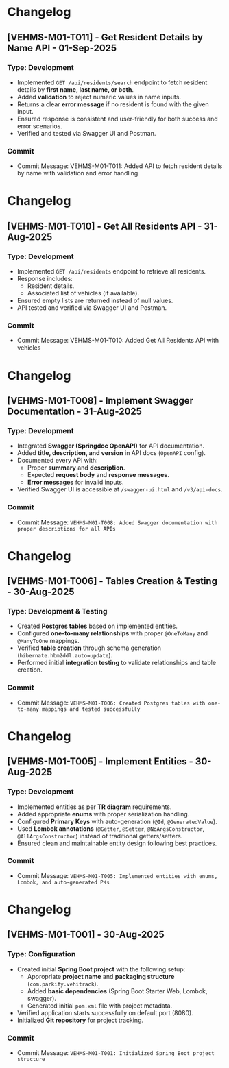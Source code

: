 # Changelog

## [VEHMS-M01-T011] - Get Resident Details by Name API - 01-Sep-2025
### Type: Development
- Implemented `GET /api/residents/search` endpoint to fetch resident details by **first name, last name, or both**.
- Added **validation** to reject numeric values in name inputs.
- Returns a clear **error message** if no resident is found with the given input.
- Ensured response is consistent and user-friendly for both success and error scenarios.
- Verified and tested via Swagger UI and Postman.

### Commit
- Commit Message: VEHMS-M01-T011: Added API to fetch resident details by name with validation and error handling



# Changelog

## [VEHMS-M01-T010] - Get All Residents API - 31-Aug-2025
### Type: Development
- Implemented `GET /api/residents` endpoint to retrieve all residents.
- Response includes:
  - Resident details.
  - Associated list of vehicles (if available).
- Ensured empty lists are returned instead of null values.
- API tested and verified via Swagger UI and Postman.

### Commit
- Commit Message: VEHMS-M01-T010: Added Get All Residents API with vehicles



# Changelog

## [VEHMS-M01-T008] - Implement Swagger Documentation - 31-Aug-2025
### Type: Development
- Integrated **Swagger (Springdoc OpenAPI)** for API documentation.
- Added **title, description, and version** in API docs (`OpenAPI` config).
- Documented every API with:
  - Proper **summary** and **description**.
  - Expected **request body** and **response messages**.
  - **Error messages** for invalid inputs.
- Verified Swagger UI is accessible at `/swagger-ui.html` and `/v3/api-docs`.

### Commit
- Commit Message: `VEHMS-M01-T008: Added Swagger documentation with proper descriptions for all APIs`



# Changelog
## [VEHMS-M01-T006] - Tables Creation & Testing - 30-Aug-2025
### Type: Development & Testing
- Created **Postgres tables** based on implemented entities.
- Configured **one-to-many relationships** with proper `@OneToMany` and `@ManyToOne` mappings.
- Verified **table creation** through schema generation (`hibernate.hbm2ddl.auto=update`).
- Performed initial **integration testing** to validate relationships and table creation.

### Commit
- Commit Message: `VEHMS-M01-T006: Created Postgres tables with one-to-many mappings and tested successfully`

# Changelog

## [VEHMS-M01-T005] - Implement Entities - 30-Aug-2025
### Type: Development
- Implemented entities as per **TR diagram** requirements.
- Added appropriate **enums** with proper serialization handling.
- Configured **Primary Keys** with auto-generation (`@Id`, `@GeneratedValue`).
- Used **Lombok annotations** (`@Getter`, `@Setter`, `@NoArgsConstructor`, `@AllArgsConstructor`) instead of traditional getters/setters.
- Ensured clean and maintainable entity design following best practices.

### Commit
- Commit Message: `VEHMS-M01-T005: Implemented entities with enums, Lombok, and auto-generated PKs`

# Changelog

## [VEHMS-M01-T001] - 30-Aug-2025
### Type: Configuration
- Created initial **Spring Boot project** with the following setup:
    - Appropriate **project name** and **packaging structure** (`com.parkify.vehitrack`).
    - Added **basic dependencies** (Spring Boot Starter Web, Lombok, swagger).
    - Generated initial `pom.xml` file with project metadata.
- Verified application starts successfully on default port (8080).
- Initialized **Git repository** for project tracking.

### Commit
- Commit Message: `VEHMS-M01-T001: Initialized Spring Boot project structure`


